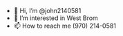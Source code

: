 - 👋 Hi, I’m @john2140581
- 👀 I’m interested in West Brom
- 📫 How to reach me (970) 214-0581

<!---
john2140581/john2140581 is a ✨ special ✨ repository because its `README.md` (this file) appears on your GitHub profile.
You can click the Preview link to take a look at your changes.
--->
